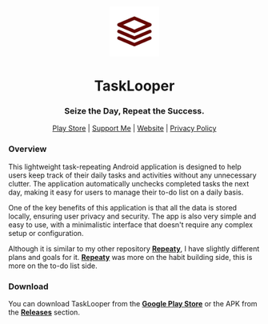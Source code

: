 <p align="center">
<img style="align:center;" src="./app/src/rsz_logo.png" alt="Logo" width="100" />
</p>

<h1 align="center">TaskLooper</h1>
<h3 align="center">Seize the Day, Repeat the Success.</h3>
<p align="center">
<a href="https://play.google.com/store/apps/details?id=lukas.sobotik.tasklooper">Play Store</a> | <a href="https://www.buymeacoffee.com/lukassobotik">Support Me</a> | <a href="https://lukassobotik.dev/project/TaskLooper">Website</a> | <a href="https://github.com/lukassobotik/TaskLooper/blob/master/PrivacyPolicy.md">Privacy Policy</a>
</p>

### Overview
This lightweight task-repeating Android application is designed to help users keep track of their daily tasks and activities without any unnecessary clutter. 
The application automatically unchecks completed tasks the next day, making it easy for users to manage their to-do list on a daily basis.

One of the key benefits of this application is that all the data is stored locally, ensuring user privacy and security. 
The app is also very simple and easy to use, with a minimalistic interface that doesn't require any complex setup or configuration.

Although it is similar to my other repository [**Repeaty**](https://github.com/PuckyEU/habit-manager),
I have slightly different plans and goals for it. [**Repeaty**](https://github.com/PuckyEU/habit-manager) was more on the habit building side,
this is more on the to-do list side.

### Download
You can download TaskLooper from the [**Google Play Store**](https://play.google.com/store/apps/details?id=lukas.sobotik.tasklooper) or the APK from the [**Releases**](https://github.com/PuckyEU/TaskLooper/releases) section.
